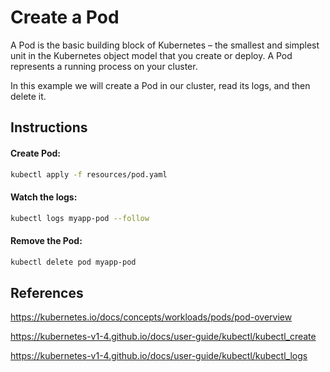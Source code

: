 # Create a Pod

A Pod is the basic building block of Kubernetes – the smallest and simplest unit in the Kubernetes object model that you create or deploy. A Pod represents a running process on your cluster.

In this example we will create a Pod in our cluster, read its logs, and then delete it.

## Instructions

#### Create Pod:
```bash
kubectl apply -f resources/pod.yaml
```

#### Watch the logs:
```bash
kubectl logs myapp-pod --follow
```

#### Remove the Pod:
```bash
kubectl delete pod myapp-pod
```

## References

https://kubernetes.io/docs/concepts/workloads/pods/pod-overview

https://kubernetes-v1-4.github.io/docs/user-guide/kubectl/kubectl_create

https://kubernetes-v1-4.github.io/docs/user-guide/kubectl/kubectl_logs
